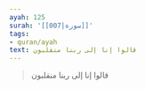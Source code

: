 ```yaml
---
ayah: 125
surah: '[[007|سورة]]'
tags:
- quran/ayah
text: قالوا إنا إلى ربنا منقلبون
---
```

> قالوا إنا إلى ربنا منقلبون
